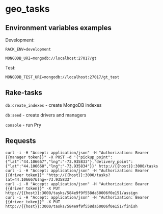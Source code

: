 # geo_tasks

## Environment variables examples

Development:

```
RACK_ENV=development

MONGODB_URI=mongodb://localhost:27017/gt
```

Test:

```
MONGODB_TEST_URI=mongodb://localhost:27017/gt_test
```

## Rake-tasks

`db:create_indexes` - create MongoDB indexes

`db:seed` - create drivers and managers

`console` - run Pry

## Requests

```
curl -i -H "Accept: application/json" -H "Authorization: Bearer {{manager token}}" -X POST -d '{"pickup_point":{"lat":"44.106667","lng":"-73.935833"},"delivery_point":{"lat":"44.106668","lng":"-73.935834"}}' http://{{host}}:3000/tasks
curl -i -H "Accept: application/json" -H "Authorization: Bearer {{driver token}}" "http://{{host}}:3000/tasks?lat=44.106667&lng=-73.935833"
curl -i -H "Accept: application/json" -H "Authorization: Bearer {{driver token}}" -X PUT http://{{host}}:3000/tasks/584e9f9f558da50006f0e151/assign
curl -i -H "Accept: application/json" -H "Authorization: Bearer {{driver token}}" -X PUT http://{{host}}:3000/tasks/584e9f9f558da50006f0e151/finish
```
